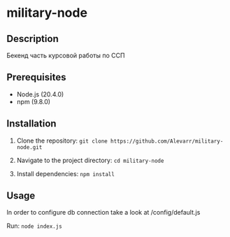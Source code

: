 # military-node

## Description

Бекенд часть курсовой работы по ССП

## Prerequisites

- Node.js (20.4.0)
- npm (9.8.0)

## Installation

1. Clone the repository:
`git clone https://github.com/Alevarr/military-node.git`

2. Navigate to the project directory:
`cd military-node`

3. Install dependencies:
`npm install`


## Usage

In order to configure db connection take a look at /config/default.js

Run:
`node index.js`
